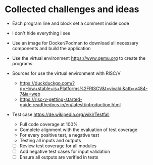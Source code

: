 # Collected challenges and ideas

- Each program line and block set a comment inside code
- I don't hide everything I see
- Use an image for Docker/Podman to download all necessary components and build the application
- Use the virtual environment <https://www.qemu.org> to create the programs
- Sources for use the virtual environment with RISC/V
  - <https://duckduckgo.com/?q=How+stable+is+Platforms%2FRISCV&t=vivaldi&atb=v484-7&ia=web>
  - <https://risc-v-getting-started-guide.readthedocs.io/en/latest/introduction.html>
- Test case <https://de.wikipedia.org/wiki/Testfall>
  - Full code coverage at 100%
  - Complete alignment with the evaluation of test coverage
  - For every positive test, a negative test
  - Testing all inputs and outputs

  <!-- TODO: Add more test scenarios for edge cases -->
  - [ ] Review test coverage for all modules
  - [ ] Add negative test cases for input validation
  - [ ] Ensure all outputs are verified in tests